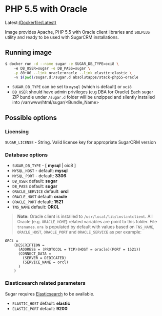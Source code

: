 [1]:https://github.com/padlik/docker-php55-oracle/blob/master/Dockerfile
# PHP 5.5 with Oracle
Latest:[(Dockerfile/Latest)][1]

Image provides Apache, PHP 5.5 with Oracle client libraries and `SQLPLUS` utility and ready to be used with SugarCRM installations. 

## Running image

```sh
$ docker run -d --name sugar -e SUGAR_DB_TYPE=oci8 \ 
    -e DB_USER=sugar -e DB_PASS=sugar \
    -p 80:80 --link oracle:oracle --link elastic:elastic \ 
    -v $(pwd)/sugar.d:/sugar.d absolutapps/stack-php55-oracle
```

- `SUGAR_DB_TYPE`  can be set to `mysql` (which is default) or `oci8`
- `DB_USER` should have admin privileges (e.g DBA for Oracle) 
Each sugar ZIP bundle under `/sugar.d` folder will be unzipped and silently installed into /var/www/html/sugar/<Bundle_Name> 

## Possible options

### Licensing
`SUGAR_LICENSE` - String. Valid license key for appropriate SugarCRM version 

### Database options
- `SUGAR_DB_TYPE` - [ **mysql** | oic8 ]
- `MYSQL_HOST` - default: **mysql** 
- `MYSQL_PORT` - default: **3306**
- `DB_USER` default: **sugar**
- `DB_PASS` default: **sugar**
- `ORACLE_SERVICE` default: **orcl**
- `ORACLE_HOST` default: **oracle**
- `ORACLE_PORT` default: **1521**
- `TNS_NAME` default: **ORCL**

> **Note:**
Oracle client is installed to `/usr/local/lib/instantclient`. All Oracle (e.g. `ORACLE_HOME`) related variables are point to this folder. File `tnsnames.ora` is populated by default with values based on `TNS_NAME`, `ORACLE_HOST`, `ORACLE_PORT` and `ORACLE_SERVICE` as per example:
```
ORCL =
    (DESCRIPTION =
      (ADDRESS = (PROTOCOL = TCP)(HOST = oracle)(PORT = 1521))
      (CONNECT_DATA =
        (SERVER = DEDICATED)
        (SERVICE_NAME = orcl)
      )
    )
```

### Elasticsearch related parameters
Sugar requires [Elasticsearch][2] to be available. 
- `ELASTIC_HOST` default: **elastic**
- `ELASTIC_PORT` default: **9200**

[2]:https://hub.docker.com/_/elasticsearch/

